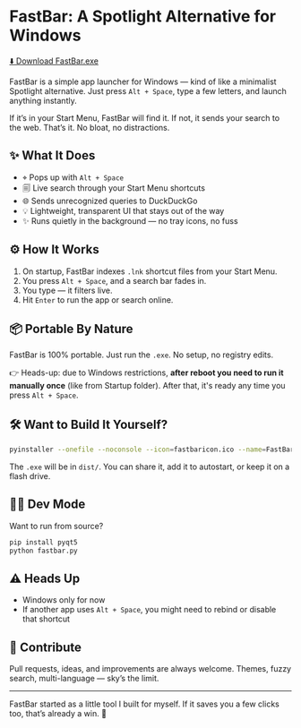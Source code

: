 # FastBar: A Spotlight Alternative for Windows

[⬇️ Download FastBar.exe](https://github.com/shenfurkan/FastBar/releases/download/1.0/FastBar.exe)

FastBar is a simple app launcher for Windows — kind of like a minimalist Spotlight alternative. Just press `Alt + Space`, type a few letters, and launch anything instantly.

If it’s in your Start Menu, FastBar will find it. If not, it sends your search to the web. That’s it. No bloat, no distractions.

## ✨ What It Does

* ⌖ Pops up with `Alt + Space`
* 🗐 Live search through your Start Menu shortcuts
* 🌐 Sends unrecognized queries to DuckDuckGo
* 💡 Lightweight, transparent UI that stays out of the way
* ✨ Runs quietly in the background — no tray icons, no fuss

## ⚙ How It Works

1. On startup, FastBar indexes `.lnk` shortcut files from your Start Menu.
2. You press `Alt + Space`, and a search bar fades in.
3. You type — it filters live.
4. Hit `Enter` to run the app or search online.

## 📦 Portable By Nature

FastBar is 100% portable. Just run the `.exe`. No setup, no registry edits.

👉 Heads-up: due to Windows restrictions, **after reboot you need to run it manually once** (like from Startup folder). After that, it's ready any time you press `Alt + Space`.

## 🛠 Want to Build It Yourself?

```bash
pyinstaller --onefile --noconsole --icon=fastbaricon.ico --name=FastBar fastbar.py
```

The `.exe` will be in `dist/`. You can share it, add it to autostart, or keep it on a flash drive.

## 🧑‍💻 Dev Mode

Want to run from source?

```bash
pip install pyqt5
python fastbar.py
```

## ⚠ Heads Up

* Windows only for now
* If another app uses `Alt + Space`, you might need to rebind or disable that shortcut

## 🤝 Contribute

Pull requests, ideas, and improvements are always welcome. Themes, fuzzy search, multi-language — sky’s the limit.

---

FastBar started as a little tool I built for myself. If it saves you a few clicks too, that’s already a win. 🚀
